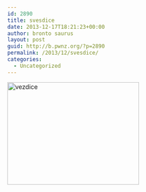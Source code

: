 ```yaml
---
id: 2890
title: svesdice
date: 2013-12-17T18:21:23+00:00
author: bronto saurus
layout: post
guid: http://b.pwnz.org/?p=2890
permalink: /2013/12/svesdice/
categories:
  - Uncategorized
---
```

[<img src="http://b.pwnz.org/wp-content/uploads/2013/12/vezdice-300x234.png" alt="vezdice" width="300" height="234" class="alignleft size-medium wp-image-2891" srcset="http://b.pwnz.org/wp-content/uploads/2013/12/vezdice-300x234.png 300w, http://b.pwnz.org/wp-content/uploads/2013/12/vezdice-624x486.png 624w, http://b.pwnz.org/wp-content/uploads/2013/12/vezdice.png 997w" sizes="(max-width: 300px) 100vw, 300px" />](http://b.pwnz.org/wp-content/uploads/2013/12/vezdice.png)